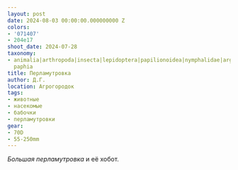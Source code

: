 ```yaml
---
layout: post
date: 2024-08-03 00:00:00.000000000 Z
colors:
- '071407'
- 204e17
shoot_date: 2024-07-28
taxonomy:
- animalia|arthropoda|insecta|lepidoptera|papilionoidea|nymphalidae|argynnis|argynnis
  paphia
title: Перламутровка
author: Д.Г.
location: Агрогородок
tags:
- животные
- насекомые
- бабочки
- перламутровки
gear:
- 70D
- 55-250mm
---
```

_Большая перламутровка_ и её хобот.

